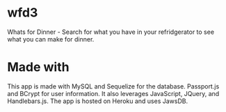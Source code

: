 # wfd3
Whats for Dinner - Search for what you have in your refridgerator to see what you can make for dinner.

# Made with
This app is made with MySQL and Sequelize for the database. Passport.js and BCrypt for user information. It also leverages JavaScript, JQuery, and Handlebars.js. The app is hosted on Heroku and uses JawsDB.
